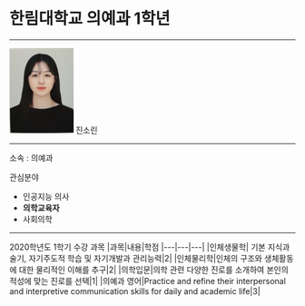 # 한림대학교 의예과 1학년
---
<img src=KakaoTalk_20200331_120905286.jpg height=150 widht=150>
진소린

---

소속 : 의예과

관심분야
* 인공지능 의사
* **의학교육자**
* 사회의학

----------------------

2020학년도 1학기 수강 과목
|과목|내용|학점
|---|---|---|
|인체생물학| 기본 지식과 술기, 자기주도적 학습 및 자기개발과 관리능력|2|
|인체물리학|인체의 구조와 생체활동에 대한 물리적인 이해를 추구|2|
|의학입문|의학 관련 다양한 진로를 소개하여 본인의 적성에 맞는 진로를 선택|1|
|의예과 영어|Practice and refine their interpersonal and interpretive communication skills for daily and academic life|3|
